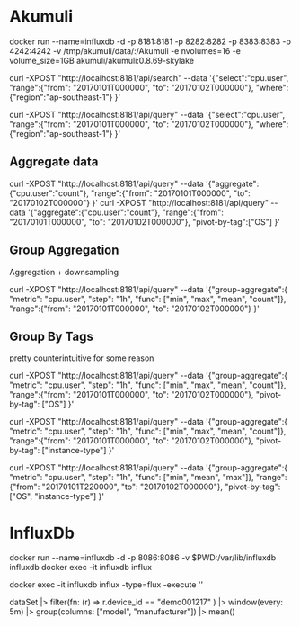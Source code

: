 
# Akumuli


docker run --name=influxdb -d -p 8181:8181 -p 8282:8282 -p 8383:8383 -p 4242:4242        -v /tmp/akumuli/data/:/Akumuli -e nvolumes=16 -e volume_size=1GB akumuli/akumuli:0.8.69-skylake

curl -XPOST "http://localhost:8181/api/search" --data '{"select":"cpu.user", "range":{"from": "20170101T000000", "to": "20170102T000000"}, "where":{"region":"ap-southeast-1"} }'


curl -XPOST "http://localhost:8181/api/query" --data '{"select":"cpu.user", "range":{"from": "20170101T000000", "to": "20170102T000000"}, "where":{"region":"ap-southeast-1"} }'

## Aggregate data

curl -XPOST "http://localhost:8181/api/query" --data '{"aggregate":{"cpu.user":"count"}, "range":{"from": "20170101T000000", "to": "20170102T000000"} }'
curl -XPOST "http://localhost:8181/api/query" --data '{"aggregate":{"cpu.user":"count"}, "range":{"from": "20170101T000000", "to": "20170102T000000"}, "pivot-by-tag":["OS"] }'

## Group Aggregation

Aggregation + downsampling

curl -XPOST "http://localhost:8181/api/query" --data '{"group-aggregate":{ "metric": "cpu.user", "step": "1h", "func": ["min", "max", "mean", "count"]}, "range":{"from": "20170101T000000", "to": "20170102T000000"} }'

## Group By Tags

pretty counterintuitive for some reason

curl -XPOST "http://localhost:8181/api/query" --data '{"group-aggregate":{ "metric": "cpu.user", "step": "1h", "func": ["min", "max", "mean", "count"]}, "range":{"from": "20170101T000000", "to": "20170102T000000"}, "pivot-by-tag": ["OS"] }'

curl -XPOST "http://localhost:8181/api/query" --data '{"group-aggregate":{ "metric": "cpu.user", "step": "1h", "func": ["min", "max", "mean", "count"]}, "range":{"from": "20170101T000000", "to": "20170102T000000"}, "pivot-by-tag": ["instance-type"] }'


curl -XPOST "http://localhost:8181/api/query" --data '{"group-aggregate":{ "metric": "cpu.user", "step": "1h", "func": ["min", "mean", "max"]}, "range":{"from": "20170101T220000", "to": "20170102T000000"}, "pivot-by-tag": ["OS", "instance-type"] }'

# InfluxDb

docker run --name=influxdb -d -p 8086:8086 -v $PWD:/var/lib/influxdb influxdb
docker exec -it influxdb influx

docker exec -it influxdb influx -type=flux -execute '<flux query>'

dataSet
  |> filter(fn: (r) =>
     r.device_id == "demo001217"
  )
  |> window(every: 5m)
  |> group(columns: ["model", "manufacturer"])
  |> mean()
